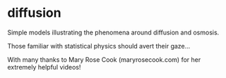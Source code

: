 # diffusion
Simple models illustrating the phenomena around diffusion and osmosis.

Those familiar with statistical physics should avert their gaze...

With many thanks to Mary Rose Cook (maryrosecook.com) for her extremely helpful videos!
